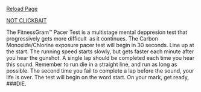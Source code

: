 
[Reload Page](/second.html)




[NOT CLICKBAIT](file:///Users/alex/Downloads/click.nl.html)

The FitnessGram™ Pacer Test is a 
multistage mental deppresion test 
that progressively gets more difficult 
as it continues.
The Carbon Monoxide/Chlorine exposure 
pacer test will begin 
in 30 seconds. 
Line up at the start.
The running speed starts slowly, but gets faster 
each minute after you hear the gunshot.
A single lap should be completed each time you 
hear this sound.
Remember to run die in a straight line, and run as 
long as possible.
The second time you fail to complete a lap 
before the sound, your life is over.
The test will begin on the word start.
On your mark, get ready, ###DIE.

